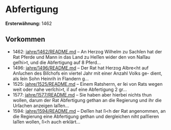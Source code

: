 # Abfertigung

**Ersterwähnung:** 1462

## Vorkommen
- 1462: [jahre/1462/README.md](../jahre/1462/README.md) – An Herzog Wilhelm zu Sachſen hat der Rat Pferde
und Mann in das Land zu Heſſen wider den von Naſſau
geſhi>t, und die Abfertigung auf 8 Pferd...
- 1496: [jahre/1496/README.md](../jahre/1496/README.md) – Der Rat hat Herzog Albre<ht auf Anſuchen des
Biſchofs ein viertel Jahr mit einer Anzahl Volks ge-
dient, als ſein Sohn Heinrih in Flandern g...
- 1525: [jahre/1525/README.md](../jahre/1525/README.md) – Einem Ratsherrn, er ſei von Rats wegen weit oder
nahe verſchi>t, iſ auf eine Abfertigung 2 gr...
- 1577: [jahre/1577/README.md](../jahre/1577/README.md) – Sie haben aber hierbei nichts thun wollen,
darum der Rat Abfertigung gethan an die Regierung und
ihr die Urſachen anzeigen laſſen...
- 1594: [jahre/1594/README.md](../jahre/1594/README.md) – Deſſen hat ſi<h der Rat angenommen, an die Regierung
eine Abfertigung gethan und dergleichen niht paſſieren
laſſen wollen, ſi<h auch erklärt...
